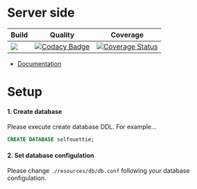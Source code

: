 # Server side

|Build|Quality|Coverage|
|---|---|---|
|![](https://travis-ci.org/YoshinoriN/Selfouettie.svg?branch=master)|[![Codacy Badge](https://api.codacy.com/project/badge/Grade/837c3a3046454c2da2b035d60ba30bea)](https://www.codacy.com/app/YoshinoriN/Selfouettellia?utm_source=github.com&amp;utm_medium=referral&amp;utm_content=YoshinoriN/Selfouettellia&amp;utm_campaign=Badge_Grade)|[![Coverage Status](https://coveralls.io/repos/github/YoshinoriN/Selfouettie/badge.svg?branch=master)](https://coveralls.io/github/YoshinoriN/Selfouettie?branch=master)|

* [Documentation](./selfouettie-server)

# Setup

#### 1. Create database

Please execute create database DDL. For example...

```sql
CREATE DATABASE selfouettie;
```

#### 2. Set database configulation

Please change `./resources/db/db.conf` following your database configulation.
